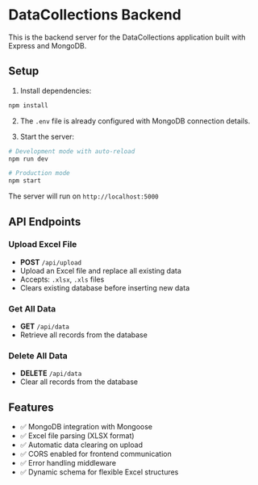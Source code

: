 # DataCollections Backend

This is the backend server for the DataCollections application built with Express and MongoDB.

## Setup

1. Install dependencies:
```bash
npm install
```

2. The `.env` file is already configured with MongoDB connection details.

3. Start the server:
```bash
# Development mode with auto-reload
npm run dev

# Production mode
npm start
```

The server will run on `http://localhost:5000`

## API Endpoints

### Upload Excel File
- **POST** `/api/upload`
- Upload an Excel file and replace all existing data
- Accepts: `.xlsx`, `.xls` files
- Clears existing database before inserting new data

### Get All Data
- **GET** `/api/data`
- Retrieve all records from the database

### Delete All Data
- **DELETE** `/api/data`
- Clear all records from the database

## Features

- ✅ MongoDB integration with Mongoose
- ✅ Excel file parsing (XLSX format)
- ✅ Automatic data clearing on upload
- ✅ CORS enabled for frontend communication
- ✅ Error handling middleware
- ✅ Dynamic schema for flexible Excel structures

